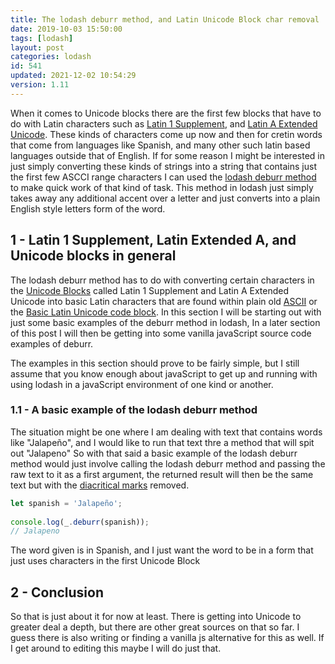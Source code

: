 ```yaml
---
title: The lodash deburr method, and Latin Unicode Block char removal
date: 2019-10-03 15:50:00
tags: [lodash]
layout: post
categories: lodash
id: 541
updated: 2021-12-02 10:54:29
version: 1.11
---
```


When it comes to Unicode blocks there are the first few blocks that have to do with Latin characters such as [Latin 1 Supplement](https://en.wikipedia.org/wiki/Latin-1_Supplement_%28Unicode_block%29), and [Latin A Extended Unicode](https://en.wikipedia.org/wiki/Latin_Extended-A). These kinds of characters come up now and then for cretin words that come from languages like Spanish, and many other such latin based languages outside that of English. If for some reason I might be interested in just simply converting these kinds of strings into a string that contains just the first few ASCCI range characters I can used the [lodash deburr method](https://lodash.com/docs/4.17.15#deburr) to make quick work of that kind of task. This method in lodash just simply takes away any additional accent over a letter and just converts into a plain English style letters form of the word.

<!-- more -->

## 1 - Latin 1 Supplement, Latin Extended A, and Unicode blocks in general

The lodash deburr method has to do with converting certain characters in the [Unicode Blocks](https://en.wikipedia.org/wiki/Unicode_block) called Latin 1 Supplement and Latin A Extended Unicode into basic Latin characters that are found within plain old [ASCII](https://en.wikipedia.org/wiki/ASCII) or the [Basic Latin Unicode code block](https://en.wikipedia.org/wiki/Basic_Latin_%28Unicode_block%29). In this section I will be starting out with just some basic examples of the deburr method in lodash, In a later section of this post I will then be getting into some vanilla javaScript source code examples of deburr.

The examples in this section should prove to be fairly simple, but I still assume that you know enough about javaScript to get up and running with using lodash in a javaScript environment of one kind or another.


### 1.1 - A basic example of the lodash deburr method

The situation might be one where I am dealing with text that contains words like "Jalapeño", and I would like to run that text thre a method that will spit out "Jalapeno" So with that said a basic example of the lodash deburr method would just involve calling the lodash deburr method and passing the raw text to it as a first argument, the returned result will then be the same text but with the [diacritical marks](https://en.wikipedia.org/wiki/Diacritic) removed.

```js
let spanish = 'Jalapeño';
 
console.log(_.deburr(spanish));
// Jalapeno
```

The word given is in Spanish, and I just want the word to be in a form that just uses characters in the first Unicode Block

## 2 - Conclusion

So that is just about it for now at least. There is getting into Unicode to greater deal a depth, but there are other great sources on that so far. I guess there is also writing or finding a vanilla js alternative for this as well. If I get around to editing this maybe I will do just that.